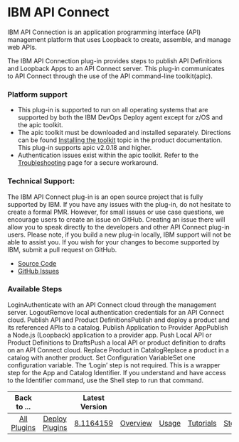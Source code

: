 
# IBM API Connect

IBM API Connection is an application programming interface (API) management platform that uses Loopback to create, assemble, and manage web APIs.

The IBM API Connection plug-in provides steps to publish API Definitions and Loopback Apps to an API Connect server. This plug-in communicates to API Connect through the use of the API command-line toolkit(apic).

### Platform support

* This plug-in is supported to run on all operating systems that are supported by both the IBM DevOps Deploy agent except for z/OS and the apic toolkit.
* The apic toolkit must be downloaded and installed separately. Directions can be found [Installing the toolkit](https://www.ibm.com/support/knowledgecenter/SSMNED_5.0.0/com.ibm.apic.toolkit.doc/tapim_cli_install.html) topic in the product documentation. This plug-in supports apic v2.0.18 and higher.
* Authentication issues exist within the apic toolkit. Refer to the [Troubleshooting](https://urbancode.github.io/IBM-UCx-PLUGIN-DOCS/UCD/apiconnect/troubleshooting.html) page for a secure workaround.

### Technical Support:

The IBM API Connect plug-in is an open source project that is fully supported by IBM. If you have any issues with the plug-in, do not hesitate to create a formal PMR. However, for small issues or use case questions, we encourage users to create an issue on GitHub. Creating an issue there will allow you to speak directly to the developers and other API Connect plug-in users. Please note, if you build a new plug-in locally, IBM support will not be able to assist you. If you wish for your changes to become supported by IBM, submit a pull request on GitHub.

* [Source Code](https://github.com/IBM-UrbanCode/IBM-API-Connect-UCD)
* [GitHub Issues](https://github.com/IBM-UrbanCode/IBM-API-Connect-UCD/issues)


### Available Steps

LoginAuthenticate with an API Connect cloud through the management server. LogoutRemove local authentication credentials for an API Connect cloud. Publish API and Product DefinitionsPublish and deploy a product and its referenced APIs to a catalog. Publish Application to Provider AppPublish a Node.js (Loopback) application to a provider app. Push Local API or Product Definitions to DraftsPush a local API or product definition to drafts on an API Connect cloud. Replace Product in CatalogReplace a product in a catalog with another product. Set Configuration VariableSet one configuration variable. The ‘Login’ step is not required. This is a wrapper step for the App and Catalog Identifier. If you understand and have access to the Identifier command, use the Shell step to run that command.



|Back to ...||Latest Version|||||||
| :---: | :---: | :---: | :---: | :---: | :---: | :---: | :---: | :---: |
|[All Plugins](../../index.md)|[Deploy Plugins](../README.md)|[8.1164159](https://raw.githubusercontent.com/UrbanCode/IBM-UCD-PLUGINS/main/files/apiconnect/ucd-apiconnect-8.1164159.zip)|[Overview](overview.md)|[Usage](usage.md)|[Tutorials](tutorials.md)|[Steps](steps.md)|[Troubleshooting](troubleshooting.md)|[Downloads](downloads.md)|
